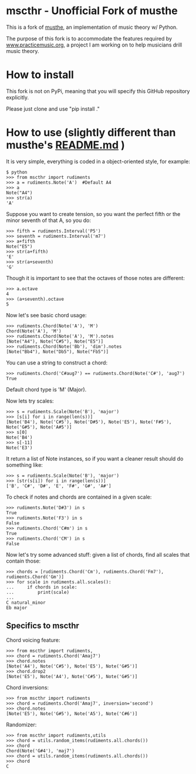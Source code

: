 # mscthr - Unofficial Fork of musthe

This is a fork of [musthe](https://github.com/gciruelos/musthe), an implementation of music theory w/ Python.

The purpose of this fork is to accommodate the features required by www.practicemusic.org, a project I am working on to help musicians drill music theory.

# How to install

This fork is not on PyPi, meaning that you will specify this GitHub repository explicitly.

Please just clone and use "pip install ." 

# How to use (slightly different than musthe's [README.md](https://github.com/gciruelos/musthe/blob/master/README.md) )


It is very simple, everything is coded in a object-oriented style, for example:

    $ python
    >>> from mscthr import rudiments
    >>> a = rudiments.Note('A')  #Default A4
    >>> a
    Note("A4")
    >>> str(a)
    'A'


Suppose you want to create tension, so you want the perfect fifth or the minor seventh of that A, so you do:

    >>> fifth = rudiments.Interval('P5')
    >>> seventh = rudiments.Interval('m7')
    >>> a+fifth
    Note("E5")
    >>> str(a+fifth)
    'E'
    >>> str(a+seventh)
    'G'

Though it is important to see that the octaves of those notes are different:

    >>> a.octave
    4
    >>> (a+seventh).octave
    5

Now let's see basic chord usage:

	>>> rudiments.Chord(Note('A'), 'M')
	Chord(Note('A'), 'M')
	>>> rudiments.Chord(Note('A'), 'M').notes
	[Note("A4"), Note("C#5"), Note("E5")]
	>>> rudiments.Chord(Note('Bb'), 'dim').notes
	[Note("Bb4"), Note("Db5"), Note("Fb5")]

You can use a string to construct a chord:

    >>> rudiments.Chord('C#aug7') == rudiments.Chord(Note('C#'), 'aug7')
    True

Default chord type is 'M' (Major).

Now lets try scales:

    >>> s = rudiments.Scale(Note('B'), 'major')
    >>> [s[i] for i in range(len(s))]
    [Note('B4'), Note('C#5'), Note('D#5'), Note('E5'), Note('F#5'), Note('G#5'), Note('A#5')]
    >>> s[0]
    Note('B4')
    >>> s[-11]
    Note('E3')

It return a list of Note instances, so if you want a cleaner result should do something like:

    >>> s = rudiments.Scale(Note('B'), 'major')
    >>> [str(s[i]) for i in range(len(s))]
    ['B', 'C#', 'D#', 'E', 'F#', 'G#', 'A#']

To check if notes and chords are contained in a given scale:

    >>> rudiments.Note('D#3') in s
    True
    >>> rudiments.Note('F3') in s
    False
    >>> rudiments.Chord('C#m') in s
    True
    >>> rudiments.Chord('CM') in s
    False

Now let's try some advanced stuff: given a list of chords, find all scales that contain those:

    >>> chords = [rudiments.Chord('Cm'), rudiments.Chord('Fm7'), rudiments.Chord('Gm')]
    >>> for scale in rudiments.all.scales():
    ...     if chords in scale:
    ...         print(scale)
    ...
    C natural_minor
    Eb major

## Specifics to mscthr

Chord voicing feature:

	>>> from mscthr import rudiments,
	>>> chord = rudiments.Chord('Amaj7')
	>>> chord.notes
	[Note('A4'), Note('C#5'), Note('E5'), Note('G#5')]
	>>> chord.drop2
	[Note('E5'), Note('A4'), Note('C#5'), Note('G#5')]

Chord inversions:

	>>> from mscthr import rudiments
	>>> chord = rudiments.Chord('Amaj7', inversion='second')
	>>> chord.notes
	[Note('E5'), Note('G#5'), Note('A5'), Note('C#6')]

Randomizer:

	>>> from mscthr import rudiments,utils
	>>> chord = utils.random_items(rudiments.all.chords())
	>>> chord
	Chord(Note('G#4'), 'maj7')
	>>> chord = utils.random_items(rudiments.all.chords())
	>>> chord
	C


